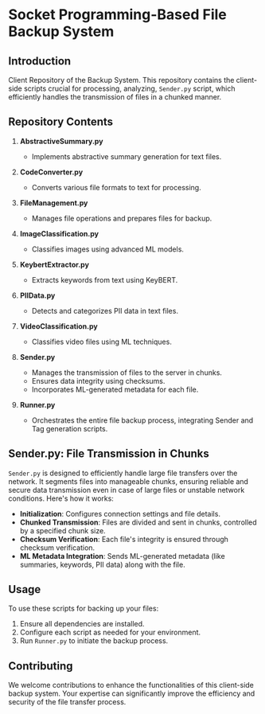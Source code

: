 # Socket Programming-Based File Backup System

## Introduction
Client Repository of the Backup System. This repository contains the client-side scripts crucial for processing, analyzing, `Sender.py` script, which efficiently handles the transmission of files in a chunked manner.

## Repository Contents

1. **AbstractiveSummary.py**
   - Implements abstractive summary generation for text files.

2. **CodeConverter.py**
   - Converts various file formats to text for processing.

3. **FileManagement.py**
   - Manages file operations and prepares files for backup.

4. **ImageClassification.py**
   - Classifies images using advanced ML models.

5. **KeybertExtractor.py**
   - Extracts keywords from text using KeyBERT.

6. **PIIData.py**
   - Detects and categorizes PII data in text files.

7. **VideoClassification.py**
   - Classifies video files using ML techniques.

8. **Sender.py**
   - Manages the transmission of files to the server in chunks.
   - Ensures data integrity using checksums.
   - Incorporates ML-generated metadata for each file.

9. **Runner.py**
   - Orchestrates the entire file backup process, integrating Sender and Tag generation scripts.

## Sender.py: File Transmission in Chunks
`Sender.py` is designed to efficiently handle large file transfers over the network. It segments files into manageable chunks, ensuring reliable and secure data transmission even in case of large files or unstable network conditions. Here's how it works:

- **Initialization**: Configures connection settings and file details.
- **Chunked Transmission**: Files are divided and sent in chunks, controlled by a specified chunk size.
- **Checksum Verification**: Each file's integrity is ensured through checksum verification.
- **ML Metadata Integration**: Sends ML-generated metadata (like summaries, keywords, PII data) along with the file.

## Usage
To use these scripts for backing up your files:
1. Ensure all dependencies are installed.
2. Configure each script as needed for your environment.
3. Run `Runner.py` to initiate the backup process.

## Contributing
We welcome contributions to enhance the functionalities of this client-side backup system. Your expertise can significantly improve the efficiency and security of the file transfer process.
